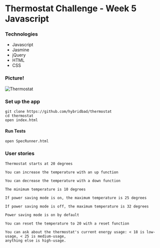# Thermostat Challenge - Week 5 Javascript

### Technologies
- Javascript
- Jasmine
- jQuery
- HTML
- CSS

### Picture!

![Thermostat](https://github.com/hybridbad/thermostat/imgs/thermostat.png "Thermostat")

### Set up the app

```shell
git clone https://github.com/hybridbad/thermostat
cd thermostat
open index.html
```
#### Run Tests

```shell
open SpecRunner.html
```

### User stories

```
Thermostat starts at 20 degrees

You can increase the temperature with an up function

You can decrease the temperature with a down function

The minimum temperature is 10 degrees

If power saving mode is on, the maximum temperature is 25 degrees

If power saving mode is off, the maximum temperature is 32 degrees

Power saving mode is on by default

You can reset the temperature to 20 with a reset function

You can ask about the thermostat's current energy usage: < 18 is low-usage, < 25 is medium-usage,
anything else is high-usage.
```